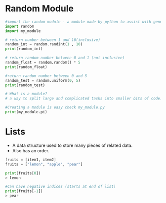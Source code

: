 # Random Module

```python
#import the random module - a module made by python to assist with generating random numbers
import random
import my_module

# return number between 1 and 10(inclusive)
random_int = random.randint(1 , 10)
print(random_int)

# return random number between 0 and 1 (not inclusive)
random_float = random.random() * 5
print(random_float)

#return random number between 0 and 5
random_test = random.uniform(0, 5)
print(random_test)

# What is a module?
# a way to split large and complicated tasks into smaller bits of code.

#Creating a module is easy check my_module.py
print(my_module.pi)
```

# Lists

- A data structure used to store many pieces of related data.
- Also has an order.


```python
fruits = [item1, item2]
fruits = ["lemon", "apple", "pear"]

print(fruits[0])
> lemon

#Can have negative indices (starts at end of list)
print(fruits[-1])
> pear

```
